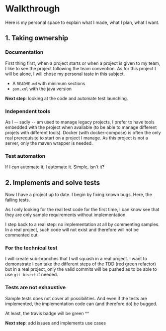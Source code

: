 # Walkthrough

Here is my personal space to explain what I made, what I plan, what I want.

## 1. Taking ownership

### Documentation

First thing first, when a project starts or when a project is given to my team,
I like to see the project following the team convention. As for this project I
will be alone, I will chose my personal taste in this subject.

 * A `README.md` with minimum sections
 * `pom.xml` with the java version

**Next step**: looking at the code and automate test launching.

### Independent tools

As I -- sadly -- am used to manage legacy projects, I prefer to have tools
embedded with the project when available (to be able to manage different projets
with different tools). Docker (with docker-compose) is often the only
real prerequisite to start on a project I manage. As this project is not a
server, only the maven wrapper is needed.

### Test automation

If I can automate it, I automate it. Simple, isn't it?

## 2. Implements and solve tests

Now I have a project up to date. I begin by fixing known bugs. Here, the failing
tests.

As I only looking for the real test code for the first time, I can know see that
they are only sample requirements without implementation.

I step back to a real step: no implementation at all by commenting samples. In a
real project, such code will not exist and therefore will not be commented out.

### For the technical test

I will create sub-branches that I will squash in a real project. I want to
demonstrate I can take the different steps of the TDD (red green refactor) but
in a real project, only the valid commits will be pushed as to be able to use
`git bisect` if needed.

### Tests are not exhaustive

Sample tests does not cover all possibilities. And even if the tests are
implemented, the implementation code can (and therefore do) be bugged.

At least, the travis badge will be green ^^

**Next step**: add issues and implements use cases
